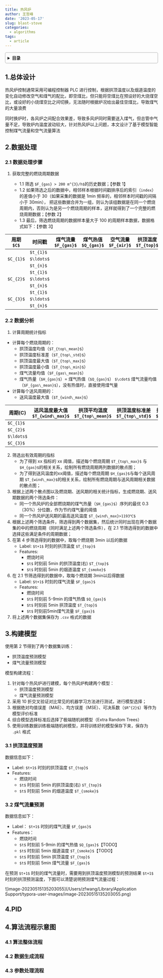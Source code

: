 ```yaml
---
title: 热风炉
author: 王哲峰
date: '2023-05-17'
slug: blast-stove
categories:
  - algorithms
tags:
  - article
---
```


<style>
details {
    border: 1px solid #aaa;
    border-radius: 4px;
    padding: .5em .5em 0;
}
summary {
    font-weight: bold;
    margin: -.5em -.5em 0;
    padding: .5em;
}
details[open] {
    padding: .5em;
}
details[open] summary {
    border-bottom: 1px solid #aaa;
    margin-bottom: .5em;
}
img {
    pointer-events: none;
}
</style>

<details><summary>目录</summary><p>

- [1.总体设计](#1总体设计)
- [2.数据处理](#2数据处理)
  - [2.1 数据处理步骤](#21-数据处理步骤)
  - [2.2 数据分析](#22-数据分析)
- [3.构建模型](#3构建模型)
  - [3.1 拱顶温度预测](#31-拱顶温度预测)
  - [3.2 煤气流量预测](#32-煤气流量预测)
- [4.PID](#4pid)
- [4.算法流程示意图](#4算法流程示意图)
  - [4.1 算法整体流程](#41-算法整体流程)
  - [4.2 数据生成流程](#42-数据生成流程)
  - [4.3 参数处理流程](#43-参数处理流程)
</p></details><p></p>

## 1.总体设计

热风炉控制通常采用可编程控制器 PLC 进行控制，根据拱顶温度以及烟道温度的变化自动修改空气和煤气的配比，即空煤比，但只能将空煤比在预设好的大烧煤空比，或设好的小烧煤空比之间切换，无法随时根据炉况给出最佳空煤比，导致煤气的大量浪费

同时换炉时，各风炉之间配合效果差，导致多风炉同时需要送入煤气，但总管中气量不足，导致炉内温度波动较大，针对热风炉以上问题，本文设计了基于模型智能控制煤气流量和空气流量算法

## 2.数据处理

### 2.1 数据处理步骤

1. 获取完整的燃烧周期数据

	- 1.1 筛选 `$F_{gas} > 200 m^{3}/h$`的历史数据；【参数 1】
	- 1.2 如果筛选之后的数据中，相邻样本根据时间戳排序后的索引（`index`） 的差值小于 30（如果采集的数据是 1min 频率的，相邻样本时间戳的间隔小于 30min），
      把这些数据合并为一组，则认为该组数据是在同一个燃烧周期内，否则认为是另一个燃烧周期的样本，这样就得到了一个完整的燃烧周期数据；【参数 2】
	- 1.3 最后，筛选燃烧周期的数据样本量大于 100 的周期样本数据，数据格式如下：【参数 3】

| 周期 `$C$`| 时间戳   | 煤气流量 `$F_{gas}$`| 煤气热值 `$Q_{gas}$` | 空气流量 `$F_{air}$`| 拱顶温度 `$T_{top}$` | 烟道温度 `$T_{smoke}$` | 送风温度 `$T_{wind}$` |
| ------- | -------- | ------------------ | ----------------- | ----------------- | ----------------- | ------------------- | ------------------ |
|         | `$t_{1}$` |                    |                   |                   |                   |                     |                    |
| `$C_{1}$`| `$\ldots$`|                    |                   |                   |                   |                     |                    |
|         | `$t_{n}$` |                    |                   |                   |                   |                     |                    |
|         | `$t_{1}$` |                    |                   |                   |                   |                     |                    |
| `$C_{2}$`| `$\ldots$`|                    |                   |                   |                   |                     |                    |
|         | `$t_{n}$` |                    |                   |                   |                   |                     |                    |
|         | `$t_{1}$` |                    |                   |                   |                   |                     |                    |
| `$C_{3}$`| `$\ldots$`|                    |                   |                   |                   |                     |                    |
|         | `$t_{n}$` |                    |                   |                   |                   |                     |                    |

### 2.2 数据分析

1. 计算周期统计指标

* 计算每个燃烧周期的：
	* 拱顶温度均值（`$T_{top\_mean}$`）
	* 拱顶温度标准差（`$T_{top\_std}$`）
	* 拱顶温度最大值（`$T_{top\_max}$`）
	* 拱顶温度最小值（`$T_{top\_min}$`）
	* 煤气流量均值（`$F_{gas\_mean}$`）
	* 煤气热量（`$H_{gas}$`）= 煤气热值（`$Q_{gas}$`） `$\cdot$` 煤气流量均值（`$F_{gas\_mean}$`），没有热值时，直接使用煤气量
* 计算每个送风周期的：
	* 送风温度最大值（`$T_{wind\_max}$`）

| 周期(C)  | 送风温度最大值 `$T_{wind\_max}$`| 拱顶平均温度 `$T_{top\_mean}$`| 拱顶温度标准差 `$T_{top\_std}$`| 拱顶温度最大值 `$T_{top\_max}$`| 拱顶温度最小值 `$T_{top\_min}$`| 煤气流量均值 `$F_{gas\_mean}$`| 煤气热量 `$H_{gas}$`|
| -------- | ----------------------------- | --------------------------- | ---------------------------- | ---------------------------- | ---------------------------- | --------------------------- | ----------------- |
| `$C_{1}$` |                               |                             |                              |                              |                              |                             |                   |
| `$C_{2}$` |                               |                             |                              |                              |                              |                             |                   |
| `$\ldots$`|                               |                             |                              |                              |                              |                             |                   |
| `$C_{3}$` |                               |                             |                              |                              |                              |                             |                   |

2. 筛选出有效周期的指标
	* 为了得到 xx 指标的 xx 阈值，描述每个燃烧周期 `$T_{top\_max}$` 与 `$H_{gas}$`的相关关系，绘制所有燃烧周期两列数据的散点图；
	* 为了得到送风温度的xx阈值，描述每个燃烧周期 `$H_{gas}$`与每个送风周期 `$T_{wind\_max}$`的相关关系，绘制所有燃烧周期与送风周期相关数据的散点图；
3. 根据上述两个散点图以及燃烧期、送风期的相关统计指标，生成燃烧期、送风期数据的两个筛选条件：
	- 同一个热风炉的全部燃烧期的煤气热量（`$H_{gas}$`）序列的最优 0.3（30%）分位数，作为节约煤气量的阈值
	- 同一个热风炉送风期的最高送风温度 `$T_{wind\_max}>1193℃$`
4. 根据上述两个筛选条件，筛选得到两个数据集，然后统计同时出现在两个数据集的中的燃烧周期（同时满足上述两个筛选条件），在 2.1 节筛选得到的数据中选择这些满足条件的周期数据；
5. 在第 4 步筛选得到的数据中，取每个燃烧期 3min 以后的数据
	* Label: `$t+1$` 时刻的拱顶温度 `$T_{top}$`
	* Features:
		* 燃烧时间
		* `$t$` 时刻前 5min 的拱顶温度(右) `$T_{top}$`
		* `$t$` 时刻前 5min 的烟道温度 `$T_{smoke}$`
6. 在 2.1 节筛选得到的数据中，取每个燃烧期 3min以后得数据
	* Label: `$t+1$` 时刻的煤气流量 `$F_{gas}$`
	* Features:
		* 燃烧时间
		* `$t$` 时刻前 5-9min 的煤气热值 `$Q_{gas}$`
		* `$t$` 时刻前 5min 拱顶温度 `$T_{top}$`
		* `$t$` 时刻前5min煤气流量 `$F_{gas}$`
7. 将上述两个数据集保存为 `.csv` 格式的数据

## 3.构建模型

使用第 2 节得到了两个数据集训练：

* 拱顶温度预测模型
* 煤气流量预测模型

模型构建流程：

1. 针对每个热风炉进行建模，每个热风炉构建两个模型：
	* 拱顶温度预测模型
	* 煤气流量预测模型
2. 采用 10 折交叉验证对比常见的机器学习方法进行测试，进行模型选择；
3. 根据绝对均值误差（MAE）、均方误差（MSE）、可决系数（`$R^{2}$`）等作为模型评价标准
4. 综合模型选择标准后选择了极端随机树模型（Extra Random Trees）
5. 使用训练数据训练极端随机树模型，并将训练好的模型保存下来，保存为 `.pkl` 格式

### 3.1 拱顶温度预测

数据信息如下：

* Label: `$t+1$` 时刻的拱顶温度 `$T_{top}$`
* Features:
	* 燃烧时间
	* `$t$` 时刻前 5min 的拱顶温度(右) `$T_{top}$`
	* `$t$` 时刻前 5min 的烟道温度 `$T_{smoke}$`

### 3.2 煤气流量预测

数据信息如下：

* Label： `$t+1$` 时刻的煤气流量 `$F_{gas}$`
* Features：
	* 燃烧时间
	* `$t$` 时刻前 5-9min 的煤气热值 `$Q_{gas}$`【TODO】
	* `$t$` 时刻前 5min 烟道温度 `$T_{smoke}$`【TODO】
	* `$t$` 时刻前 5min 拱顶温度 `$T_{top}$`
	* `$t$` 时刻前 5min 煤气流量 `$F_{gas}$`

在预测 `$t+1$` 时刻的煤气流量时，需要用到拱顶温度预测模型的预测结果 `$t+1$` 时刻的拱顶预测温度，下图可以清楚说明预测煤气流量过程：

![image-20230515135203055](/Users/zfwang/Library/Application Support/typora-user-images/image-20230515135203055.png)

## 4.PID

## 4.算法流程示意图

### 4.1 算法整体流程

### 4.2 数据生成流程

###  4.3 参数处理流程

